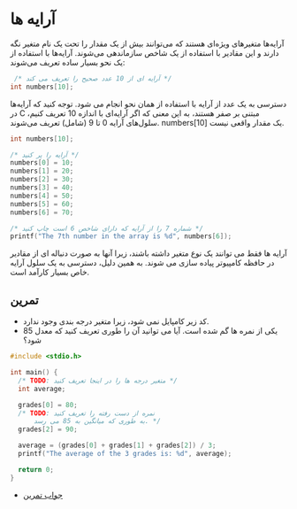 # آرایه ها

 آرایه‌ها متغیرهای ویژه‌ای هستند که می‌توانند بیش از یک مقدار را تحت یک نام متغیر نگه دارند و این مقادیر با استفاده از یک شاخص سازماندهی می‌شوند. آرایه‌ها با استفاده از یک نحو بسیار ساده تعریف می‌شوند:

```c
 /* آرایه ای از 10 عدد صحیح را تعریف می کند */
int numbers[10];
```
دسترسی به یک عدد از آرایه با استفاده از همان نحو انجام می شود.  توجه کنید که آرایه‌ها در C مبتنی بر صفر هستند، به این معنی که اگر آرایه‌ای با اندازه 10 تعریف کنیم، سلول‌های آرایه 0 تا 9 (شامل) تعریف می‌شوند.  numbers[10] یک مقدار واقعی نیست.

```c
int numbers[10];

/* آرایه را پر کنید */
numbers[0] = 10;
numbers[1] = 20;
numbers[2] = 30;
numbers[3] = 40;
numbers[4] = 50;
numbers[5] = 60;
numbers[6] = 70;

/* شماره 7 را از آرایه که دارای شاخص 6 است چاپ کنید */
printf("The 7th number in the array is %d", numbers[6]);
```

آرایه ها فقط می توانند یک نوع متغیر داشته باشند، زیرا آنها به صورت دنباله ای از مقادیر در حافظه کامپیوتر پیاده سازی می شوند.  به همین دلیل، دسترسی به یک سلول آرایه خاص بسیار کارآمد است.

## تمرین

- کد زیر کامپایل نمی شود، زیرا متغیر درجه بندی وجود ندارد.
- یکی از نمره ها گم شده است.  آیا می توانید آن را طوری تعریف کنید که معدل 85 شود؟

```c
#include <stdio.h>

int main() {
  /* TODO: متغیر درجه ها را در اینجا تعریف کنید */
  int average;

  grades[0] = 80;
  /* TODO: نمره از دست رفته را تعریف کنید
      به طوری که میانگین به 85 می رسد. */
  grades[2] = 90;

  average = (grades[0] + grades[1] + grades[2]) / 3;
  printf("The average of the 3 grades is: %d", average);

  return 0;
}
```

- [جواب تمرین](https://github.com/BDadmehr0/Learn-C/blob/main/exercises/Multidimensional_Arrays.c)
